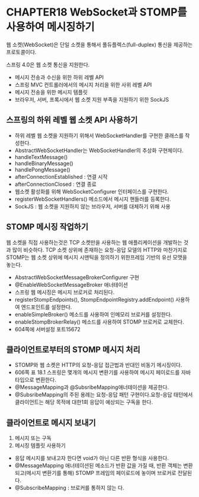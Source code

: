 # CHAPTER18 WebSocket과 STOMP를 사용하여 메시징하기


웹 소켓(WebSocket)은 단일 소켓을 통해서 풀듀플렉스(full-duplex) 통신을 제공하는 프로토콜이다.

스프링 4.0은 웹 소켓 통신을 지원한다.

* 메시지 전송과 수신을 위한 하위 레벨 API
* 스프링 MVC 컨트롤러에서의 메시지 처리을 위한 사위 레벨 API
* 메시지 전송을 위한 메시지 템플릿
* 브라우저, 서버, 프록시에서 웹 소켓 지원 부족을 지원하기 위한 SockJS

## 스프링의 하위 레벨 웹 소켓 API 사용하기

* 하위 레벨 웹 소켓을 지원하기 위해서 WebSocketHandler를 구현한 클래스를 작성한다.
* AbstractWebSocketHandler는 WebSocketHandler의 추상화 구현체이다.
 * handleTextMessage()
 * handleBinaryMessage()
 * handlePongMessage()
 * afterConnectionEstablished : 연결 시작
 * afterConnectionClosed : 연결 종료
* 웹소켓 활성화를 위해 WebSocketConfigurer 인터페이스를 구현한다.
 * registerWebSocketHandlers() 메소드에서 메시지 핸들러를 등록한다.
* SockJS : 웹 소켓을 지원하지 않는 브라우저, 서버를 대체하기 위해 사용

## STOMP 메시징 작업하기

 웹 소켓을 직접 사용하는것은 TCP 소켓만을 사용하는 웹 애플리케이션을 개발하는 것과 많이 비슷하다.
 TCP 소켓 상위에 존재하는 요청-응답 모델의 HTTP와 마찬가지로 STOMP는 웹 소켓 상위에 메시지 시맨틱을 정의하기 위한프레임 기반의 유선 모맷을 놓는다.
 
* AbstractWebSocketMessageBrokerConfigurer 구현
* @EnableWebSocketMessageBroker 애너테이션
* 스프링 웹 메시징은 메시지 브로커로 처리된다.
* registerStompEndpoints(), StompEndpointRegistry.addEndpoint() 사용하여 엔드포인트를 설정한다.
* enableSimpleBroker() 메소드를 사용하여 인메모리 브로커를 설정한다.
* enableStompBrokerRelay() 메소드를 사용하여 STOMP 브로커로 교체한다.
* 604쪽에 서버설정 포트15672

## 클라이언트로부터의 STOMP 메시지 처리

* STOMP와 웹 소켓은 HTTP의 요청-응답 접근법과 반대인 비동기 메시징이다.
* 606쪽 표 18.1 스프링은 몇개의 메시지 변환기를 사용하여 메시지 페이로드를 자바 타입으로 변환한다.
* @MessageMapping과 @SubsribeMapping애너테이션을 제공한다.
* @SubsribeMapping의 주된 용례는 요청-응답 패턴 구현이다.요청-응답 태턴에서클라이언트는 해당 목적에 대한1회 응답이 예상되는 구독을 한다.

## 클라이언트로 메시지 보내기

1. 메시지 또는 구독
2. 메시징 템플릿 사용하기

* 응답 메시지를 보내고자 한다면 void가 아닌 다른 반환 형식을 사용한다.
* @MessageMapping 애너테이션된 메소드가 반환 값을 가질 때, 반환 객체는 변환되고(메시지 변환기를 통해)  STOMP 프레임의 페이로드에 놓이며 브로커로 전달된다.
* @SubscribeMapping : 브로커를 통하지 않는 다.